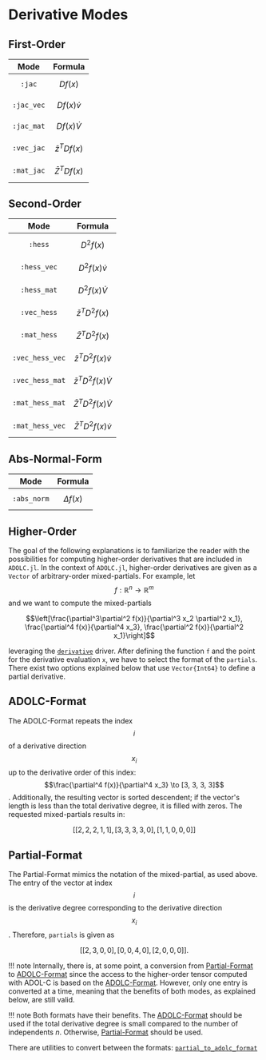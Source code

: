 # Derivative Modes



## First-Order
| Mode          | Formula                  |
|:---------------:|:--------------------------:|
| `:jac`         | $$Df(x)$$  |
| `:jac_vec`    |  $$Df(x)\dot{v}$$            |
| `:jac_mat`    |  $$Df(x)\dot{V}$$            |
| `:vec_jac`    | $$\bar{z}^T Df(x)$$         |
| `:mat_jac`    | $$\bar{Z}^T Df(x)$$       |


## Second-Order
| Mode             | Formula                       |
|:------------------:|:-------------------------------:|
| `:hess`           | $$D^2f(x)$$               |
| `:hess_vec`      | $$D^2f(x) \dot{v}$$          |
| `:hess_mat`      | $$D^2f(x)  \dot{V}$$         |
| `:vec_hess`      | $$\bar{z}^T D^2f(x)$$       |
| `:mat_hess`      | $$\bar{Z}^T D^2f(x)$$       |
| `:vec_hess_vec` | $$\bar{z}^T D^2f(x)  \dot{v}$$  |
| `:vec_hess_mat` | $$\bar{z}^T D^2f(x)  \dot{V}$$ |
| `:mat_hess_mat` | $$\bar{Z}^T D^2f(x)  \dot{V}$$  |
| `:mat_hess_vec` | $$\bar{Z}^T D^2f(x)  \dot{v}$$  |


## Abs-Normal-Form
| Mode             | Formula                       |
|:------------------:|:-------------------------------:|
| `:abs_norm`           | $$\Delta f(x)$$               |




## Higher-Order 
The goal of the following explanations is to familiarize the reader with 
the possibilities for computing higher-order derivatives that are included in `ADOLC.jl`.
In the context of `ADOLC.jl`, higher-order derivatives are given as a `Vector` of 
arbitrary-order mixed-partials. For example, let $$f:\mathbb{R}^n \to \mathbb{R}^m$$
and we want to compute the mixed-partials
```math
\left[\frac{\partial^3\partial^2 f(x)}{\partial^3 x_2 \partial^2 x_1}, \frac{\partial^4 f(x)}{\partial^4 x_3}, \frac{\partial^2 f(x)}{\partial^2 x_1}\right]
``` 
leveraging the [`derivative`](@ref) driver. After defining the function `f` and the point for the derivative evaluation `x`, we have to select the format of the `partials`. There exist two options explained below that use `Vector{Int64}` to define a partial derivative.

## ADOLC-Format
The ADOLC-Format repeats the index $$i$$ of a derivative direction $$x_i$$ up to the derivative order of this index: $$\frac{\partial^4 f(x)}{\partial^4 x_3} \to [3, 3, 3, 3]$$. Additionally, the resulting vector is sorted descendent; if the vector's length is less than the total derivative degree, it is filled with zeros. The requested mixed-partials results in:
```math 
[
 [2, 2, 2, 1, 1],
 [3, 3, 3, 3, 0],
 [1, 1, 0, 0, 0]
]
```

## Partial-Format
The Partial-Format mimics the notation of the mixed-partial, as used above. The entry of the vector at index $$i$$ is the derivative degree corresponding to the derivative direction $$x_i$$. Therefore, `partials` is given as
```math 
[
 [2, 3, 0, 0],
 [0, 0, 4, 0],
 [2, 0, 0, 0]
].
```
!!! note
    Internally, there is, at some point, a conversion from [Partial-Format](@ref) to [ADOLC-Format](@ref) since the access to the higher-order tensor computed with ADOL-C is based on the [ADOLC-Format](@ref). However, only one entry is converted at a time, meaning that the benefits of both modes, as explained below, are still valid.


!!! note 
    Both formats have their benefits. The [ADOLC-Format](@ref) should be used if the total derivative degree is small compared to the number of independents $n$. Otherwise, [Partial-Format](@ref) should be used.


There are utilities to convert between the formats: [`partial_to_adolc_format`](@ref)
